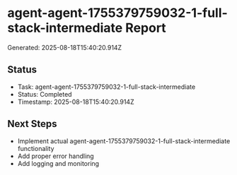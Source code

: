 # agent-agent-1755379759032-1-full-stack-intermediate Report

Generated: 2025-08-18T15:40:20.914Z

## Status
- Task: agent-agent-1755379759032-1-full-stack-intermediate
- Status: Completed
- Timestamp: 2025-08-18T15:40:20.914Z

## Next Steps
- Implement actual agent-agent-1755379759032-1-full-stack-intermediate functionality
- Add proper error handling
- Add logging and monitoring
